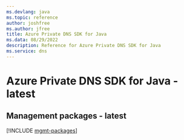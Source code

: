 ```yaml
---
ms.devlang: java
ms.topic: reference
author: joshfree
ms.author: jfree
title: Azure Private DNS SDK for Java
ms.data: 08/29/2022
description: Reference for Azure Private DNS SDK for Java
ms.service: dns
---
```

# Azure Private DNS SDK for Java - latest

## Management packages - latest
[!INCLUDE [mgmt-packages](private-dns-mgmt-index.md)]